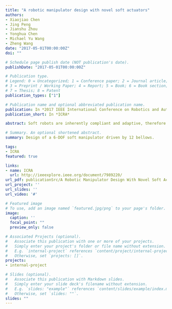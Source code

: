```yaml
---
title: "A robotic manipulator design with novel soft actuators"
authors:
- Xiaojiao Chen
- Jing Peng
- Jianshu Zhou
- Yonghua Chen
- Michael Yu Wang
- Zheng Wang
date: "2017-05-01T00:00:00Z"
doi: ""

# Schedule page publish date (NOT publication's date).
publishDate: "2017-05-01T00:00:00Z"

# Publication type.
# Legend: 0 = Uncategorized; 1 = Conference paper; 2 = Journal article;
# 3 = Preprint / Working Paper; 4 = Report; 5 = Book; 6 = Book section;
# 7 = Thesis; 8 = Patent
publication_types: ["1"]

# Publication name and optional abbreviated publication name.
publication: In *2017 IEEE International Conference on Robotics and Automation*
publication_short: In *ICRA*

abstract: Soft robots are inherently compliant and adaptive, therefore they are promising candidates for interacting with humans. However robotic manipulators utilizing soft actuators are often constrained by a series of actuator performance limitations. In this work we design a novel linear soft robotic actuator with significantly improved performances over the existing products, achieving 300{\%} deformation ratio, quasi-constant output force over a wide motion range, while maintain-ing passive compliance and adaptability. Moreover, the novel actuator is less prone to friction, and could be fabricated using inject molding and 3D printing, hence having high repeata-bility at very low cost. An analytical model was developed to characterize the actuator behavior and provide a guideline for actuator design according to performance specifications. A 6 DOF soft manipulator was designed and fabricated utilizing the novel soft actuator. The manipulator arm had a serial kinematic structure with a biomimetic wrist and was driven by 12 soft actuators mounted onto the arm links. With 1.2m workspace radius and 1kg payload, the working air pressure could be as low as 1bar. Preliminary results have shown the validity of the novel soft actuator and manipulator designs, as well as the strong potential of soft robots in human-oriented applications.

# Summary. An optional shortened abstract.
summary: Design of a 6-DOF soft manipulator driven by 12 bellows.

tags:
- ICRA
featured: true

links:
- name: ICRA
  url: http://ieeexplore.ieee.org/document/7989220/
url_pdf: publicationSrc/A Robotic Manipulator Design With Novel Soft Actuators.pdf
url_project: ''
url_slides: ''
url_video: '#'

# Featured image
# To use, add an image named `featured.jpg/png` to your page's folder. 
image:
  caption: ''
  focal_point: ""
  preview_only: false

# Associated Projects (optional).
#   Associate this publication with one or more of your projects.
#   Simply enter your project's folder or file name without extension.
#   E.g. `internal-project` references `content/project/internal-project/index.md`.
#   Otherwise, set `projects: []`.
projects:
- internal-project

# Slides (optional).
#   Associate this publication with Markdown slides.
#   Simply enter your slide deck's filename without extension.
#   E.g. `slides: "example"` references `content/slides/example/index.md`.
#   Otherwise, set `slides: ""`.
slides: ""
---
```


<!-- {{% alert note %}}
Click the *Cite* button above to demo the feature to enable visitors to import publication metadata into their reference management software.
{{% /alert %}}

{{% alert note %}}
Click the *Slides* button above to demo Academic's Markdown slides feature.
{{% /alert %}}

Supplementary notes can be added here, including [code and math](https://sourcethemes.com/academic/docs/writing-markdown-latex/). -->

